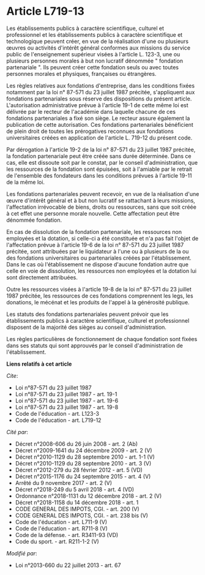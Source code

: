 # Article L719-13

Les établissements publics à caractère scientifique, culturel et professionnel et les établissements publics à caractère
scientifique et technologique peuvent créer, en vue de la réalisation d'une ou plusieurs œuvres ou activités d'intérêt
général conformes aux missions du service public de l'enseignement supérieur visées à l'article L. 123-3, une ou plusieurs
personnes morales à but non lucratif dénommée " fondation partenariale ". Ils peuvent créer cette fondation seuls ou avec
toutes personnes morales et physiques, françaises ou étrangères. 

Les règles relatives aux fondations d'entreprise, dans les conditions fixées notamment par la loi n° 87-571 du 23 juillet
1987 précitée, s'appliquent aux fondations partenariales sous réserve des dispositions du présent article. L'autorisation
administrative prévue à l'article 19-1 de cette même loi est délivrée par le recteur de l'académie dans laquelle chacune de
ces fondations partenariales a fixé son siège. Le recteur assure également la publication de cette autorisation. Ces
fondations partenariales bénéficient de plein droit de toutes les prérogatives reconnues aux fondations universitaires créées
en application de l'article L. 719-12 du présent code. 

Par dérogation à l'article 19-2 de la loi n° 87-571 du 23 juillet 1987 précitée, la fondation partenariale peut être créée
sans durée déterminée. Dans ce cas, elle est dissoute soit par le constat, par le conseil d'administration, que les
ressources de la fondation sont épuisées, soit à l'amiable par le retrait de l'ensemble des fondateurs dans les conditions
prévues à l'article 19-11 de la même loi.

Les fondations partenariales peuvent recevoir, en vue de la réalisation d'une œuvre d'intérêt général et à but non lucratif
se rattachant à leurs missions, l'affectation irrévocable de biens, droits ou ressources, sans que soit créée à cet effet une
personne morale nouvelle. Cette affectation peut être dénommée fondation. 

En cas de dissolution de la fondation partenariale, les ressources non employées et la dotation, si celle-ci a été constituée
et n'a pas fait l'objet de l'affectation prévue à l'article 19-6 de la loi n° 87-571 du 23 juillet 1987 précitée, sont
attribuées par le liquidateur à l'une ou à plusieurs de la ou des fondations universitaires ou partenariales créées par
l'établissement. Dans le cas où l'établissement ne dispose d'aucune fondation autre que celle en voie de dissolution, les
ressources non employées et la dotation lui sont directement attribuées. 

Outre les ressources visées à l'article 19-8 de la loi n° 87-571 du 23 juillet 1987 précitée, les ressources de ces
fondations comprennent les legs, les donations, le mécénat et les produits de l'appel à la générosité publique. 

Les statuts des fondations partenariales peuvent prévoir que les établissements publics à caractère scientifique, culturel et
professionnel disposent de la majorité des sièges au conseil d'administration. 

Les règles particulières de fonctionnement de chaque fondation sont fixées dans ses statuts qui sont approuvés par le conseil
d'administration de l'établissement.

**Liens relatifs à cet article**

_Cite_:

  - Loi n°87-571 du 23 juillet 1987
  - Loi n°87-571 du 23 juillet 1987 - art. 19-1
  - Loi n°87-571 du 23 juillet 1987 - art. 19-6
  - Loi n°87-571 du 23 juillet 1987 - art. 19-8
  - Code de l'éducation - art. L123-3
  - Code de l'éducation - art. L719-12

_Cité par_:

  - Décret n°2008-606 du 26 juin 2008 - art. 2 (Ab)
  - Décret n°2009-1641 du 24 décembre 2009 - art. 2 (V)
  - Décret n°2010-1129 du 28 septembre 2010 - art. 1-1 (V)
  - Décret n°2010-1129 du 28 septembre 2010 - art. 3 (V)
  - Décret n°2012-279 du 28 février 2012 - art. 5 (VD)
  - Décret n°2015-1176 du 24 septembre 2015 - art. 4 (V)
  - Arrêté du 9 novembre 2017 - art. 2 (V)
  - Décret n°2018-249 du 5 avril 2018 - art. 4 (VD)
  - Ordonnance n°2018-1131 du 12 décembre 2018 - art. 2 (V)
  - Décret n°2018-1158 du 14 décembre 2018 - art. 1
  - CODE GENERAL DES IMPOTS, CGI. - art. 200 (V)
  - CODE GENERAL DES IMPOTS, CGI. - art. 238 bis (V)
  - Code de l'éducation - art. L711-9 (V)
  - Code de l'éducation - art. R711-8 (V)
  - Code de la défense. - art. R3411-93 (VD)
  - Code du sport. - art. R211-1-2 (V)

_Modifié par_:

  - Loi n°2013-660 du 22 juillet 2013 - art. 67

